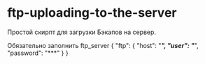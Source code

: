 # ftp-uploading-to-the-server

Простой скирпт для загрузки Бэкапов на сервер.

Обязательно заполнить 
ftp_server
{
  "ftp": {
    "host": "***",
    "user": "***",
    "password": "***"
  }
}



